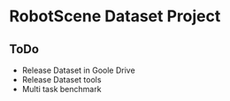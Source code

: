 # RobotScene Dataset Project  

## ToDo
- Release Dataset in Goole Drive
- Release Dataset tools
- Multi task benchmark